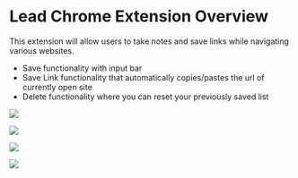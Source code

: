 # Lead Chrome Extension Overview

This extension will allow users to take notes and save links while navigating various websites. 

* Save functionality with input bar 
* Save Link functionality that automatically copies/pastes the url  of currently open site
* Delete functionality where you can reset your previously saved list 

![](Images/extensionsPic.png)

![](Images/ApplicationPage.png)

![](Images/instaPage.png)

![](Images/linkedinPic.png)

